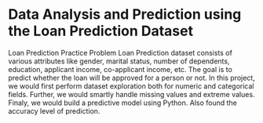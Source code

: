 # Data Analysis and Prediction using the Loan Prediction Dataset
Loan Prediction Practice Problem
Loan Prediction dataset consists of various attributes like gender, marital status, number of dependents, education, applicant income, co-applicant income, etc. 
The goal is to predict whether the loan will be approved for a person or not. 
In this project, we would first perform dataset exploration both for numeric and categorical fields. 
Further, we would smartly handle missing values and extreme values. 
Finaly, we would build a predictive model using Python.
Also found the accuracy level of prediction.
